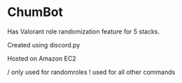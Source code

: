 # ChumBot
Has Valorant role randomization feature for 5 stacks.

Created using discord.py

Hosted on Amazon EC2

/ only used for randomroles
! used for all other commands